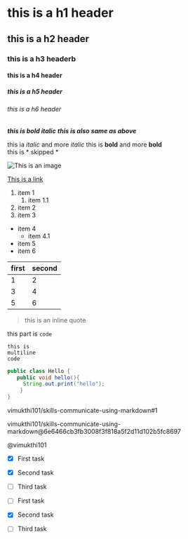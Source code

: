 # this is a h1 header
## this is a h2 header
### this is a h3 headerb
#### this is a h4 header
##### this is a h5 header
###### this is a h6 header

***this is bold italic***
___this is also same as above___

this ia *italic* and more _italic_
this is **bold** and more **bold**\
this is \* skipped \*

![This is an image](https://octodex.github.com/images/yaktocat.png)

[This is a link](https://octodex.github.com/images/yaktocat.png)

1. item 1
   1. item 1.1
3. item 2
4. item 3

- item 4
  - item 4.1
- item 5
- item 6

first | second
-|-
1 | 2
3 | 4
5 | 6

> this is an inline quote

this part is `code`

```
this is
multiline
code
```

```java
public class Hello {
   public void hello(){ 
     String.out.print("hello");
    }
}
```

vimukthi101/skills-communicate-using-markdown#1

vimukthi101/skills-communicate-using-markdown@6e6466cb3fb3008f3f818a5f2d11d102b5fc8697 

@vimukthi101

- [x] First task
- [x] Second task
- [ ] Third task

- [ ] First task
- [x] Second task
- [ ] Third task
